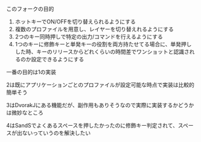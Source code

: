 このフォークの目的
1. ホットキーでON/OFFを切り替えられるようにする
2. 複数のプロファイルを用意し、レイヤーを切り替えれるようにする
3. 2つのキー同時押しで特定の出力/コマンドを行えるようにする
4. 1つのキーに修飾キーと単発キーの役割を両方持たせてる場合に、単発押しした時、キーのリリースからどれくらいの時間差でワンショットと認識されるのか設定できるようにする

一番の目的は1の実装

2は既にアプリケーションごとのプロファイルが設定可能な時点で実装は比較的簡単そう

3はDvorakJにある機能だが、副作用もありそうなので実際に実装するかどうかは微妙なところ

4はSandSでよくあるスペースを押したかったのに修飾キー判定されて、スペースが出ないっていうのを解決したい

